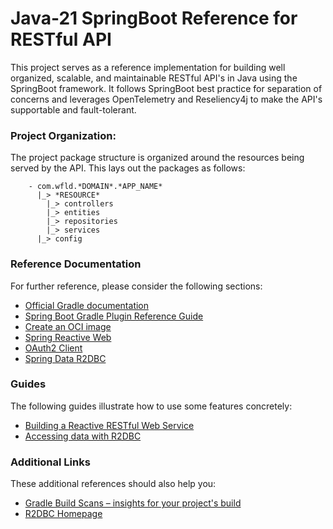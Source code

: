# Java-21 SpringBoot Reference for RESTful API

This project serves as a reference implementation for building well organized, scalable, and maintainable RESTful API's in Java using the SpringBoot framework.  It follows SpringBoot best practice for separation of concerns and leverages OpenTelemetry and Reseliency4j to make the API's supportable and fault-tolerant.  

### Project Organization:

The project package structure is organized around the resources being served by the API.  This lays out the packages as follows:

```
    - com.wfld.*DOMAIN*.*APP_NAME*
      |_> *RESOURCE*
        |_> controllers
        |_> entities
        |_> repositories
        |_> services
      |_> config
```

### Reference Documentation
For further reference, please consider the following sections:

* [Official Gradle documentation](https://docs.gradle.org)
* [Spring Boot Gradle Plugin Reference Guide](https://docs.spring.io/spring-boot/3.4.3/gradle-plugin)
* [Create an OCI image](https://docs.spring.io/spring-boot/3.4.3/gradle-plugin/packaging-oci-image.html)
* [Spring Reactive Web](https://docs.spring.io/spring-boot/3.4.3/reference/web/reactive.html)
* [OAuth2 Client](https://docs.spring.io/spring-boot/3.4.3/reference/web/spring-security.html#web.security.oauth2.client)
* [Spring Data R2DBC](https://docs.spring.io/spring-boot/3.4.3/reference/data/sql.html#data.sql.r2dbc)

### Guides
The following guides illustrate how to use some features concretely:

* [Building a Reactive RESTful Web Service](https://spring.io/guides/gs/reactive-rest-service/)
* [Accessing data with R2DBC](https://spring.io/guides/gs/accessing-data-r2dbc/)

### Additional Links
These additional references should also help you:

* [Gradle Build Scans – insights for your project's build](https://scans.gradle.com#gradle)
* [R2DBC Homepage](https://r2dbc.io)
